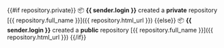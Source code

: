 {{#if repository.private}}
📦 **{{ sender.login }}** created a **private** repository [{{ repository.full_name }}]({{ repository.html_url }})
{{else}}
📦 **{{ sender.login }}** created a **public** repository [{{ repository.full_name }}]({{ repository.html_url }})
{{/if}}
